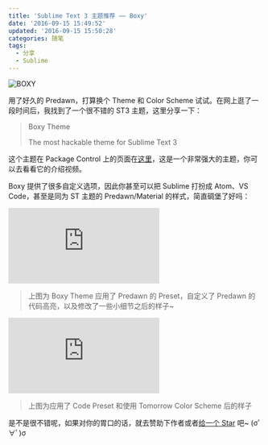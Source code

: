 ```yaml
---
title: 'Sublime Text 3 主题推荐 —— Boxy'
date: '2016-09-15 15:49:52'
updated: '2016-09-15 15:50:28'
categories: 随笔
tags:
  - 分享
  - Sublime
---
```


![BOXY](https://packagecontrol.io/readmes/img/e6c0cad6561d9317c095a0ab52e6fd890eebd842.gif)

用了好久的 Predawn，打算换个 Theme 和 Color Scheme 试试。在网上逛了一段时间后，我找到了一个很不错的 ST3 主题，这里分享一下：

> Boxy Theme
>
> The most hackable theme for Sublime Text 3

这个主题在 Package Control 上的页面在[这里](https://packagecontrol.io/packages/Boxy%20Theme)，这是一个非常强大的主题，你可以去看看它的介绍视频。

Boxy 提供了很多自定义选项，因此你甚至可以把 Sublime 打扮成 Atom、VS Code，甚至是同为 ST 主题的 Predawn/Material 的样式，简直碉堡了好吗：

![Screenshot](https://img.prin.studio/legacy/image.php?di=VFYA)

<!--more-->

> 上图为 Boxy Theme 应用了 Predawn 的 Preset，自定义了 Predawn 的代码高亮，以及修改了一些小细节之后的样子~

![Screenshot2](https://img.prin.studio/legacy/image.php?di=KXCN)

> 上图为应用了 Code Preset 和使用 Tomorrow Color Scheme 后的样子

是不是很不错呢，如果对你的胃口的话，就去赞助下作者或者[给一个 Star](https://github.com/oivva/st-boxy) 吧~ (σﾟ∀ﾟ)σ
